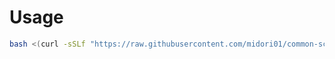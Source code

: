# Usage
```bash
bash <(curl -sSLf "https://raw.githubusercontent.com/midori01/common-scripts/main/tcping/install.sh")
```
